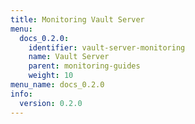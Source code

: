 ```yaml
---
title: Monitoring Vault Server
menu:
  docs_0.2.0:
    identifier: vault-server-monitoring
    name: Vault Server
    parent: monitoring-guides
    weight: 10
menu_name: docs_0.2.0
info:
  version: 0.2.0
---
```


